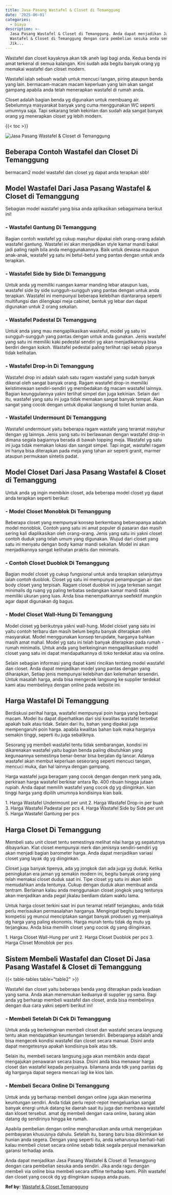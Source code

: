 ```yaml
---
title: Jasa Pasang Wastafel & Closet di Temanggung
date: '2025-06-01'
categories:
  - biaya
description: >-
  Jasa Pasang Wastafel & Closet di Temanggung. Anda dapat menjadikan Jasa Pasang
  Wastafel & Closet di Temanggung dengan cara pembelian sesuka anda sendiri.
  Jik...
---
```


Wastafel dan closet kayaknya akan tdk aneh lagi bagi anda. Kedua benda ini amat terkenal di semua kalangan. Kini sudah ada begitu banyak orang yg memakai wastafel dan closet modern.

Wastafel ialah sebuah wadah untuk mencuci tangan, piring ataupun benda yang lain. bermacam-macam macam keperluan yang lain akan sangat gampang apabila anda telah menerapkan wastafel di rumah anda.

Closet adalah bagian benda yg digunakan untuk membuang air. Sebelumnya masyarakat banyak yang cuma menggunakan WC seperti umumnya saja. Tapi sekarang telah kekinian dan sudah ada sangat banyak orang yg menerapkan closet yg lebih modern.

{{< toc >}}

![Jasa Pasang Wastafel & Closet di Temanggung](/images/wastafel-closet-murah03.png)

## Beberapa Contoh Wastafel dan Closet Di Temanggung

bermacam2 model wastafel dan closet yg dapat anda terapkan sbb!

## Model Wastafel Dari Jasa Pasang Wastafel & Closet di Temanggung

Sebagian model wastafel yang bisa anda aplikasikan sebagaimana berikut ini!

### \- Wastafel Gantung Di Temanggung

Bagian contoh wastafel yg cukup masyhur dipakai oleh orang-orang adalah wastafel gantung. Wastafel ini akan menjadikan style kamar mandi bakal jadi paling rapih bila anda menggunakannya. Baik untuk dewasa maupun anak-anak, wastafel yg satu ini betul-betul yang pantas dengan untuk anda terapkan.

### \- Wastafel Side by Side Di Temanggung

Untuk anda yg memiliki ruangan kamar manding lebar ataupun luas, wastafel side by side sungguh-sungguh yang pantas dengan untuk anda terapkan. Wastafel ini mempunyai beberapa kelebihan diantaranya seperti multifungsi dan dilengkapi meja cabinet, bentuk yg lebar dan dapat digunakan untuk 2 orang sekalian.

### \- Wastafel Padestal Di Temanggung

Untuk anda yang mau mengaplikasikan wasteful, model yg satu ini sungguh-sungguh yang pantas dengan untuk anda gunakan. Jenis wastafel yang satu ini memiliki kaki pedestal sendiri yg akan menjadikannya bisa berdiri dengan kokoh. Wastafel pedestal paling terlihat rapi sebab pipanya tidak kelihatan.

### \- Wastafel Drop-in Di Temanggung

Wastafel drop ini adalah salah satu ragam wastafel yang sudah banyak dikenal oleh sangat banyak orang. Ragam wastafel drop-in memiliki keistimewaan sendiri-sendiri yg membedakan dg macam wastafel lainnya. Bagian keunggulannya yakni terlihat simpel dan juga kekinian. Selain dari itu, wastafel yang satu ini juga tidak memakan sangat banyak tempat. Akan sangat yang cocok dengan untuk dipakai langsung di toilet hunian anda.

### \- Wastafel Undermount Di Temanggung

Wastafel undermount yaitu beberapa ragam wastafe yang teramat masyhur dengan yg lainnya. Jenis yang satu ini berlawanan dengan wastafel drop-in dimana segala bagiannya berada di bawah topping meja. Wastafel yg satu ini juga tidak memakan lokasi dan sangat simpel. Tapi ingat, wastafel ragam ini hanya bisa diterapkan pada meja yang tahan air seperti granit, marmer ataupun permukaan sintetis padat.

## Model Closet Dari Jasa Pasang Wastafel & Closet di Temanggung

Untuk anda yg ingin membikin closet, ada beberapa model closet yg dapat anda terapkan seperti berikut:

### \- Model Closet Monoblok Di Temanggung

Beberapa closet yang mempunyai konsep berkembang beberapanya adalah model monoblok. Contoh yang satu ini amat populer di pasaran dan masih sering kali diaplikasikan oleh orang-orang. Jenis yang satu ini yakni closet contoh duduk yang telah umum yang digunakan. Wujud dari closet yang satu ini menyatu dengan body kamar mandi sekalian. Model ini akan menjadikannya sangat kelihatan praktis dan minimalis.

### \- Contoh Closet Duoblok Di Temanggung

Bagian model closet yg cukup fungsional untuk anda terapkan selanjutnya ialah contoh duoblok. Closet yg satu ini mempunyai penampungan air dan body closet yang terpisah. Ragam closet duoblok ini juga terkesan sangat minimalis dg ruang yg paling terbatas sedangkan kamar mandi tidak memiliki ukuran yang luas. Anda bisa menempatkannya seefektif mungkin agar dapat digunakan dg bagus.

### \- Model Closet Wall-Hung Di Temanggung

Model closet yg berikutnya yakni wall-hung. Model closet yang satu ini yaitu contoh terbaru dan masih belum begitu banyak diterapkan oleh masyarakat. Model menggunakan konsep terupdate, harganya bahkan masih amat mahal. Model yg satu ini telah banyak diterapkan pada rumah - rumah minimalis. Untuk anda yang berkeinginan mengaplikasikan model closet yang satu ini dapat mendapatkannya di toko terdekat atau via online.

Selain sebagian informasi yang dapat kami rincikan tentang model wastafel dan closet. Anda dapat menjadikan model yang pantas dengan yang diharapkan, Setiap jenis mempunyai kelebihan dan kelemahan tersendiri. Untuk masalah harga, anda bisa mengecek langsung ke supplier terdekat kami atau membelinya dengan online pada website ini.

## Harga Wastafel Di Temanggung

Berdiskusi perihal harga, wastafel mempunyai poin harga yang berbagai macam. Model itu dapat diperhatikan dari sisi kwalitas wastafel tersebut apakah baik atau tidak. Selain dari itu, bahan yang dipakai juga mempengaruhi poin harga. apabila kwalitas bahan baik maka harganya semakin tinggi, seperti itu juga sebaliknya.

Sesorang yg membeli wastafel tentu tidak sembarangan, kondisi ini dikarenakan wastafel yaitu bagian benda paling dibutuhkan yang kegunaannya semestinya benar-benar bisa berjalan dg lancar. Adanya wastafel akan membut keperluan seseorang seperti mencuci tangan, mencuci muka, dan hal lainnya dengan gampang.

Harga wastafel juga beragam yang cocok dengan dengan merk yang ada, perkiraan harga wastafel berkisar antara Rp. 400 ribuan hingga jutaan rupiah. Anda dapat memilih wastafel yang cocok dg yg diinginkan. kian tinggi harga yang dipilih umumnya kondisinya kian baik.

1\. Harga Wastafel Undermount per unit 2. Harga Wastafel Drop-in per buah 3. Harga Wastafel Padestal per pcs 4. Harga Wastafel Side by Side per unit 5. Harga Wastafel Gantung per pcs

## Harga Closet Di Temanggung

Membeli satu unit closet tentu semestinya melihat nilai harga yg sepatutnya dibayarkan. Kiat closet mempunyai merk dan jenisnya sendiri-sendiri yg akan menjadi bagian barometer harga. Anda dapat menjadikan variasi closet yang layak dg yg diinginkan.

Closet juga banyak tipenya, ada yg jongkok dan ada juga yg duduk. Ketika peningkatan era jaman yg semakin modern ini, begitu banyak orang yang telah memakai closet duduk saat ini. Tipe closet yg satu ini akan lebih memudahkan anda tentunya. Cukup dengan duduk akan membuat anda tentram. Berlainan kalau anda menggunakan closet jongkok yang tentunya akan menjadikan anda pegal jikalau berdiam dalam waktu lama.

Untuk harga closet terkini saat ini pun teramat relatif terjangkau, anda tidak perlu merisaukan permasalahan harganya. Mengingat begitu banyak kompetisi yg muncul menciptakan sangat banyak produsen yg menjualnya dg harga yang paling ekonomis. Harga murah tentu tidak dg mutu yg terjangkau. Anda bisa memilih closet yang cocok dg yang diinginkan.

1\. Harga Closet Wall-Hung per unit 2. Harga Closet Duoblok per pcs 3. Harga Closet Monoblok per pcs

## Sistem Membeli Wastafel dan Closet Di Jasa Pasang Wastafel & Closet di Temanggung

{{< table-tables table="table2" >}}

Wastafel dan closet yaitu beberapa benda yang diterapkan pada keadaan yang sama. Anda akan menemukan keduanya di supplier yg sama. Bagi anda yg berharap membeli wastafel dan closet, anda bisa membelinya dengan dua cara yakni seperti berikut ini!

### \- Membeli Setelah Di Cek Di Temanggung

Untuk anda yg berkeinginan membeli closet dan wastafel secara langsung tentu akan mendapatkan keuntungan tersendiri. Beberapanya adalah anda bisa mengecek kondisi wastafel dan closet secara manual. Disini anda dapat mengetesnya apakah kondisinya baik atau tdk.

Selain itu, membeli secara langsung juga akan membikin anda dapat mengajukan penawaran secara biasa. Disini anda bisa menawar harga closet dan wastafel kepada penjualnya. bilamana anda tdk yang pantas dg dg harganya dapat segera mencari lagi ke kios lain.

### \- Membeli Secara Online Di Temanggung

Untuk anda yg berharap membeli dengan online juga akan menerima keuntungan sendiri. Anda tidak perlu repot-repot mengeluarkan sangat banyak energi untuk datang ke daerah saat itu juga dan membawa wastafel dan kloset tersebut. amat dg membeli dengan cara online, barang akan datang dg sendirinya hingga ke rumah.

Apabila pembelian dengan online mengharuskan anda untuk mengerjakan pembayaran khususnya dahulu. Setelah itu, barang baru bisa dikirimkan ke hunian anda segera. Dengan yang seperti itu, anda seharusnya berhati-hati kalau membeli closet secara online sebab tidak segala penjual menawarkan garansi terhadap anda.

Anda dapat menjadikan Jasa Pasang Wastafel & Closet di Temanggung dengan cara pembelian sesuka anda sendiri. Jika anda ragu dengan membeli via online bisa membeli secara offline terhadap kami. Pilih wastafel dan closet yang cocok dg yg diinginkan supaya anda puas.

**Ref by:** [Wastafel & Closet Temanggung](https://id.wikipedia.org/wiki/Wastafel)
